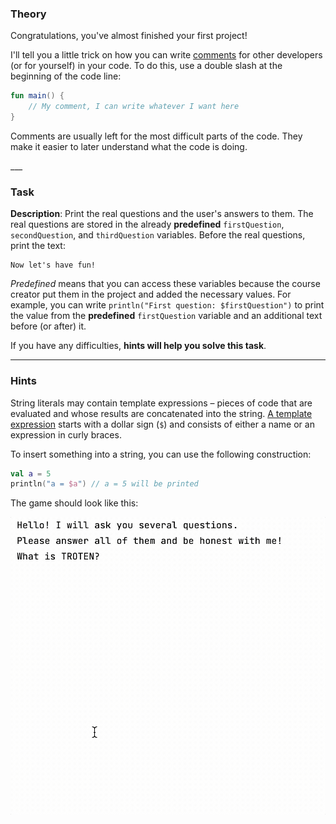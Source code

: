 ### Theory

Congratulations, you've almost finished your first project! 

<div class="hint" title="Extra theory">

I'll tell you a little trick on how you can write [comments](https://kotlinlang.org/docs/basic-syntax.html#comments)
for other developers (or for yourself) in your code.
To do this, use a double slash at the beginning of the code line:
```kotlin
fun main() {
    // My comment, I can write whatever I want here
}
```
Comments are usually left for the most difficult parts of the code.
They make it easier to later understand what the code is doing.

</div>
___

### Task

**Description**: Print the real questions and the user's answers to them. 
The real questions are stored in the already **predefined** `firstQuestion`, `secondQuestion`, and `thirdQuestion` variables.
Before the real questions, print the text: 
```text
Now let's have fun!
```

_Predefined_ means that you can access these variables 
because the course creator put them in the project and added the necessary values. 
For example, you can write `println("First question: $firstQuestion")` to print the value from the **predefined** `firstQuestion` variable and an additional text before (or after) it.

If you have any difficulties, **hints will help you solve this task**.

----

### Hints

<div class="hint" title="What does $ mean?">

String literals may contain template expressions – pieces of code that are 
evaluated and whose results are concatenated into the string. 
[A template expression](https://kotlinlang.org/docs/strings.html#string-templates) starts with a dollar sign (`$`) and consists of either a name or an expression in curly braces.

To insert something into a string, you can use the following construction:
```kotlin
val a = 5
println("a = $a") // a = 5 will be printed
```
</div>

<div class="hint" title="Game's example">

The game should look like this:

![The game's example](../../utils/src/main/resources/images/part1/TheFirstDateWithProgramming/game.gif "The game's example")

</div>
